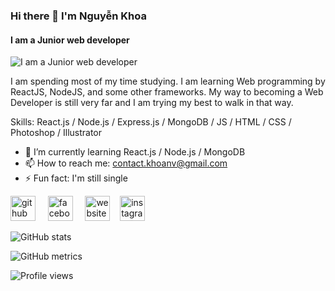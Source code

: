 ### Hi there 👋 I'm Nguyễn Khoa
#### I am a Junior web developer
![I am a Junior web developer](https://i.imgur.com/MUm2Zyp)

I am spending most of my time studying. I am learning Web programming by ReactJS, NodeJS, and some other frameworks. My way to becoming a Web Developer is still very far and I am trying my best to walk in that way.

Skills: React.js / Node.js / Express.js / MongoDB / JS / HTML / CSS / Photoshop / Illustrator

- 🌱 I’m currently learning React.js / Node.js / MongoDB 
- 📫 How to reach me: contact.khoanv@gmail.com 
- ⚡ Fun fact: I'm still single 


[<img src='https://cdn.jsdelivr.net/npm/simple-icons@3.0.1/icons/github.svg' alt='github' height='40'>](https://github.com/khoa-nv) &nbsp; &nbsp; [<img src='https://cdn.jsdelivr.net/npm/simple-icons@3.0.1/icons/facebook.svg' alt='facebook' height='40'>](https://www.facebook.com/khoanv.me) &nbsp; &nbsp; [<img src='https://cdn.jsdelivr.net/npm/simple-icons@3.0.1/icons/icloud.svg' alt='website' height='40'>](https://khoa-nv.me) &nbsp;&nbsp;  [<img src='https://cdn.jsdelivr.net/npm/simple-icons@3.0.1/icons/instagram.svg' alt='instagram' height='40'>](https://instagram.com/khoanv.me)  

![GitHub stats](https://github-readme-stats.vercel.app/api?username=khoa-nv&show_icons=true&count_private=true)  

![GitHub metrics](https://metrics.lecoq.io/khoa-nv)  

![Profile views](https://gpvc.arturio.dev/khoa-nv)  
